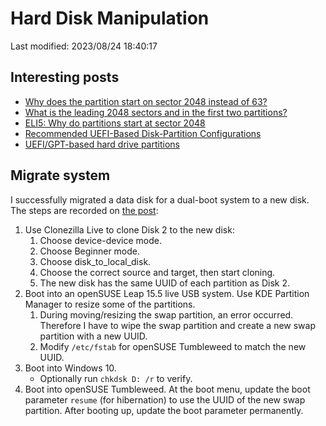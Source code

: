 # Hard Disk Manipulation

Last modified: 2023/08/24 18:40:17

## Interesting posts

- [Why does the partition start on sector 2048 instead of 63?](https://superuser.com/questions/352572/why-does-the-partition-start-on-sector-2048-instead-of-63)
- [What is the leading 2048 sectors and in the first two partitions?](https://askubuntu.com/questions/1027092/what-is-the-leading-2048-sectors-and-in-the-first-two-partitions)
- [ELI5: Why do partitions start at sector 2048](https://www.reddit.com/r/explainlikeimfive/comments/10kyn3j/eli5_why_do_partitions_start_at_sector_2048/)
- [Recommended UEFI-Based Disk-Partition Configurations](https://learn.microsoft.com/en-us/previous-versions/windows/it-pro/windows-7/dd744301(v=ws.10))
- [UEFI/GPT-based hard drive partitions](https://learn.microsoft.com/en-us/windows-hardware/manufacture/desktop/configure-uefigpt-based-hard-drive-partitions?view=windows-11)

## Migrate system

I successfully migrated a data disk for a dual-boot system to a new disk. The steps are recorded on [the post](https://forums.opensuse.org/t/migrating-a-dual-boot-system-to-a-new-disk-best-practices/166948/6):

1. Use Clonezilla Live to clone Disk 2 to the new disk:
   1. Choose device-device mode.
   2. Choose Beginner mode.
   3. Choose disk_to_local_disk.
   4. Choose the correct source and target, then start cloning.
   5. The new disk has the same UUID of each partition as Disk 2.
2. Boot into an openSUSE Leap 15.5 live USB system. Use KDE Partition Manager to resize some of the partitions.
   1. During moving/resizing the swap partition, an error occurred. Therefore I have to wipe the swap partition and create a new swap partition with a new UUID.
   2. Modify `/etc/fstab` for openSUSE Tumbleweed to match the new UUID.
3. Boot into Windows 10.
   - Optionally run `chkdsk D: /r` to verify.
4. Boot into openSUSE Tumbleweed. At the boot menu, update the boot parameter `resume` (for hibernation) to use the UUID of the new swap partition. After booting up, update the boot parameter permanently.
